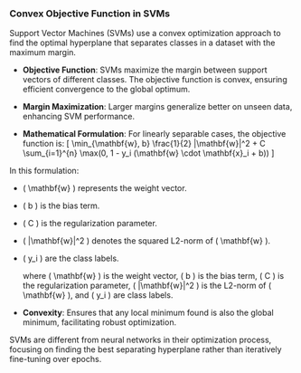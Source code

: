 ### Convex Objective Function in SVMs
Support Vector Machines (SVMs) use a convex optimization approach to find the optimal hyperplane that separates classes in a dataset with the maximum margin.

- **Objective Function**: SVMs maximize the margin between support vectors of different classes. The objective function is convex, ensuring efficient convergence to the global optimum.

- **Margin Maximization**: Larger margins generalize better on unseen data, enhancing SVM performance.

- **Mathematical Formulation**: For linearly separable cases, the objective function is:
\[ \min_{\mathbf{w}, b} \frac{1}{2} \|\mathbf{w}\|^2 + C \sum_{i=1}^{n} \max(0, 1 - y_i (\mathbf{w} \cdot \mathbf{x}_i + b)) \]

In this formulation:
- \( \mathbf{w} \) represents the weight vector.
- \( b \) is the bias term.
- \( C \) is the regularization parameter.
- \( \|\mathbf{w}\|^2 \) denotes the squared L2-norm of \( \mathbf{w} \).
- \( y_i \) are the class labels.

  where \( \mathbf{w} \) is the weight vector, \( b \) is the bias term, \( C \) is the regularization parameter, \( \|\mathbf{w}\|^2 \) is the L2-norm of \( \mathbf{w} \), and \( y_i \) are class labels.

- **Convexity**: Ensures that any local minimum found is also the global minimum, facilitating robust optimization.

SVMs are different from neural networks in their optimization process, focusing on finding the best separating hyperplane rather than iteratively fine-tuning over epochs.
